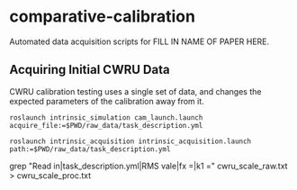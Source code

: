 # comparative-calibration
Automated data acquisition scripts for FILL IN NAME OF PAPER HERE.

## Acquiring Initial CWRU Data

CWRU calibration testing uses a single set of data, and changes the expected parameters of the calibration away from it.
```
roslaunch intrinsic_simulation cam_launch.launch acquire_file:=$PWD/raw_data/task_description.yml

roslaunch intrinsic_acquisition intrinsic_acquisition.launch path:=$PWD/raw_data/task_description.yml
```


grep "Read in\|task_description.yml\|RMS vale\|fx =\|k1 =" cwru_scale_raw.txt > cwru_scale_proc.txt
